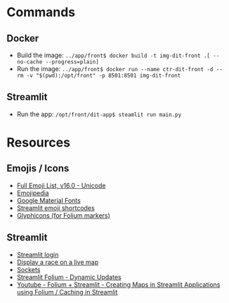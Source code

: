 # Commands
## Docker
- Build the image: `../app/front$ docker build -t img-dit-front .[ --no-cache --progress=plain]`
- Run the image: `../app/front$ docker run --name ctr-dit-front -d --rm -v "$(pwd):/opt/front" -p 8501:8501 img-dit-front`

## Streamlit
- Run the app: `/opt/front/dit-app$ steamlit run main.py`

# Resources
## Emojis / Icons
- [Full Emoji List, v16.0 - Unicode](https://unicode.org/emoji/charts/full-emoji-list.html)
- [Emojipedia](https://emojipedia.org/)
- [Google Material Fonts](https://fonts.google.com/icons)
- [Streamlit emoji shortcodes](https://streamlit-emoji-shortcodes-streamlit-app-gwckff.streamlit.app/)
- [Glyphicons (for Folium markers)](https://getbootstrap.com/docs/3.3/components/#glyphicons)

## Streamlit
- [Streamlit login](https://github.com/blackary/streamlit-login/tree/main)
- [Display a race on a live map](https://blog.streamlit.io/display-a-race-on-a-live-map/)
- [Sockets](https://github.com/ash2shukla/streamlit-stream/blob/master/consumer/src/main.py)
- [Streamlit Folium - Dynamic Updates](https://folium.streamlit.app/dynamic_updates)
- [Youtube - Folium + Streamlit - Creating Maps in Streamlit Applications using Folium / Caching in Streamlit](https://www.youtube.com/watch?v=OsGq4LJHOUI)